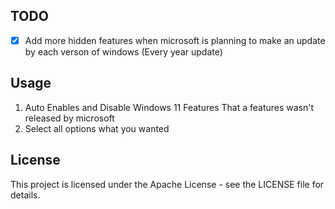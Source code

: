 ## TODO
- [x] Add more hidden features when microsoft is planning to make an update by each verson of windows (Every year update)

## Usage
1. Auto Enables and Disable Windows 11 Features That a features wasn't released by microsoft
2. Select all options what you wanted

## License
This project is licensed under the Apache License - see the LICENSE file for details.
